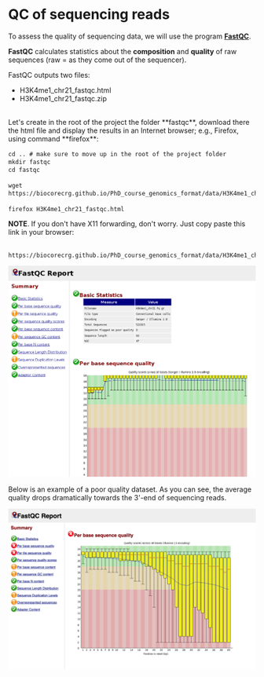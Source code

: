 # QC of sequencing reads

To assess the quality of sequencing data, we will use the program [**FastQC**](https://www.bioinformatics.babraham.ac.uk/projects/fastqc/).

**FastQC** calculates statistics about the **composition** and **quality** of raw sequences (raw = as they come out of the sequencer).

FastQC outputs two files:

- H3K4me1_chr21_fastqc.html
- H3K4me1_chr21_fastqc.zip

<br>
Let's create in the root of the project the folder **fastqc**, download there the html file and display the results in an Internet browser; e.g., Firefox, using command **firefox**:

```{bash}
cd .. # make sure to move up in the root of the project folder
mkdir fastqc
cd fastqc

wget https://biocorecrg.github.io/PhD_course_genomics_format/data/H3K4me1_chr21_fastqc.html

firefox H3K4me1_chr21_fastqc.html
```

**NOTE**. If you don't have X11 forwarding, don't worry. Just copy paste this link in your browser:

```{bash}
 https://biocorecrg.github.io/PhD_course_genomics_format/data/H3K4me1_chr21_fastqc.html
```

<img src="images/fastqc.png" width="800"/>

<br/>

Below is an example of a poor quality dataset. As you can see, the average quality drops dramatically towards the 3'-end of sequencing reads.

<img src="images/bad_fastqc.png" width="800"/>

<br>
